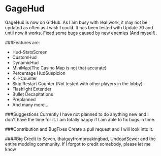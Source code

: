 # GageHud
GageHud is now on GitHub. As I am busy with real work, it may not be updated as often as I wish I could. It has been tested with Update 70 and until now it works. Fixed some bugs caused by new enemies (And myself).

###Features are:
* Hud-StatsScreen
* CustomHud
* DynamicHud
* MiniMap(The Casino Map is not that accurate)
* Percentage HudSuspicion
* Kill-Counter
* Skip Restart Counter (Not tested with other players in the lobby)
* Flashlight Extender
* Bullet Decapitations
* Preplanned
* And many more...

###Suggestions
Currently I have not planned to do anything new and I don't have the time for it. I am totally happy if I am able to fix bugs in time.

###Contribution and BugFixes
Create a pull request and I will look into it.

####Big Credit to Seven, thatguyfrombreakingbad, UndeadSewer and the entire modding community. If I forgot to credit somebody, please let me know